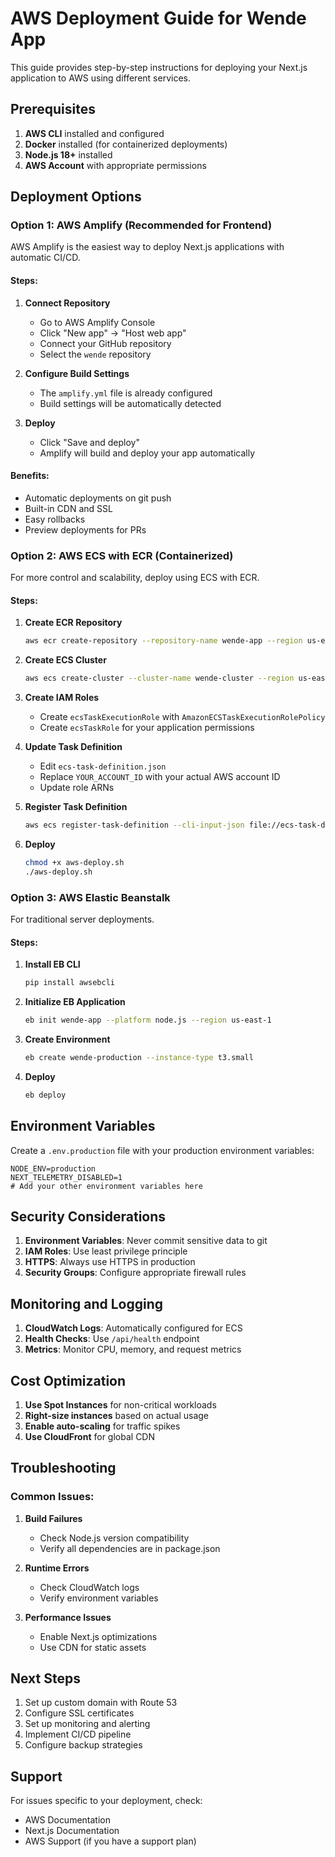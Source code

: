# AWS Deployment Guide for Wende App

This guide provides step-by-step instructions for deploying your Next.js application to AWS using different services.

## Prerequisites

1. **AWS CLI** installed and configured
2. **Docker** installed (for containerized deployments)
3. **Node.js 18+** installed
4. **AWS Account** with appropriate permissions

## Deployment Options

### Option 1: AWS Amplify (Recommended for Frontend)

AWS Amplify is the easiest way to deploy Next.js applications with automatic CI/CD.

#### Steps:
1. **Connect Repository**
   - Go to AWS Amplify Console
   - Click "New app" → "Host web app"
   - Connect your GitHub repository
   - Select the `wende` repository

2. **Configure Build Settings**
   - The `amplify.yml` file is already configured
   - Build settings will be automatically detected

3. **Deploy**
   - Click "Save and deploy"
   - Amplify will build and deploy your app automatically

#### Benefits:
- Automatic deployments on git push
- Built-in CDN and SSL
- Easy rollbacks
- Preview deployments for PRs

### Option 2: AWS ECS with ECR (Containerized)

For more control and scalability, deploy using ECS with ECR.

#### Steps:

1. **Create ECR Repository**
   ```bash
   aws ecr create-repository --repository-name wende-app --region us-east-1
   ```

2. **Create ECS Cluster**
   ```bash
   aws ecs create-cluster --cluster-name wende-cluster --region us-east-1
   ```

3. **Create IAM Roles**
   - Create `ecsTaskExecutionRole` with `AmazonECSTaskExecutionRolePolicy`
   - Create `ecsTaskRole` for your application permissions

4. **Update Task Definition**
   - Edit `ecs-task-definition.json`
   - Replace `YOUR_ACCOUNT_ID` with your actual AWS account ID
   - Update role ARNs

5. **Register Task Definition**
   ```bash
   aws ecs register-task-definition --cli-input-json file://ecs-task-definition.json
   ```

6. **Deploy**
   ```bash
   chmod +x aws-deploy.sh
   ./aws-deploy.sh
   ```

### Option 3: AWS Elastic Beanstalk

For traditional server deployments.

#### Steps:

1. **Install EB CLI**
   ```bash
   pip install awsebcli
   ```

2. **Initialize EB Application**
   ```bash
   eb init wende-app --platform node.js --region us-east-1
   ```

3. **Create Environment**
   ```bash
   eb create wende-production --instance-type t3.small
   ```

4. **Deploy**
   ```bash
   eb deploy
   ```

## Environment Variables

Create a `.env.production` file with your production environment variables:

```env
NODE_ENV=production
NEXT_TELEMETRY_DISABLED=1
# Add your other environment variables here
```

## Security Considerations

1. **Environment Variables**: Never commit sensitive data to git
2. **IAM Roles**: Use least privilege principle
3. **HTTPS**: Always use HTTPS in production
4. **Security Groups**: Configure appropriate firewall rules

## Monitoring and Logging

1. **CloudWatch Logs**: Automatically configured for ECS
2. **Health Checks**: Use `/api/health` endpoint
3. **Metrics**: Monitor CPU, memory, and request metrics

## Cost Optimization

1. **Use Spot Instances** for non-critical workloads
2. **Right-size instances** based on actual usage
3. **Enable auto-scaling** for traffic spikes
4. **Use CloudFront** for global CDN

## Troubleshooting

### Common Issues:

1. **Build Failures**
   - Check Node.js version compatibility
   - Verify all dependencies are in package.json

2. **Runtime Errors**
   - Check CloudWatch logs
   - Verify environment variables

3. **Performance Issues**
   - Enable Next.js optimizations
   - Use CDN for static assets

## Next Steps

1. Set up custom domain with Route 53
2. Configure SSL certificates
3. Set up monitoring and alerting
4. Implement CI/CD pipeline
5. Configure backup strategies

## Support

For issues specific to your deployment, check:
- AWS Documentation
- Next.js Documentation
- AWS Support (if you have a support plan) 